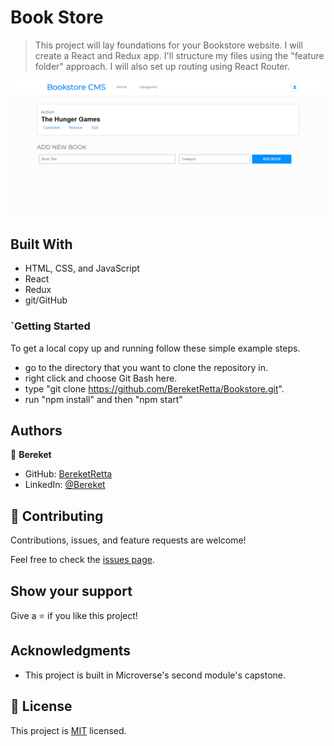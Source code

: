 # Book Store

> This project will lay foundations for your Bookstore website. I will create a React and Redux app. I'll structure my files using the "feature folder" approach. I will also set up routing using React Router.

![screenshot](./app_screenshot.png)

## Built With

- HTML, CSS, and JavaScript
- React
- Redux
- git/GitHub

<!-- ## Live Demo -->

### `Getting Started
To get a local copy up and running follow these simple example steps.

  - go to the directory that you want to clone the repository in.
  - right click and choose Git Bash here.
  - type "git clone https://github.com/BereketRetta/Bookstore.git".
  - run "npm install" and then "npm start"

## Authors

👤 **Bereket**

- GitHub: [BereketRetta](https://github.com/BereketRetta)
- LinkedIn: [@Bereket](https://www.linkedin.com/in/Bereket-Retta/)


## 🤝 Contributing

Contributions, issues, and feature requests are welcome!

Feel free to check the [issues page](../../issues/).

## Show your support

Give a ⭐️ if you like this project!

## Acknowledgments

- This project is built in Microverse's second module's capstone.

## 📝 License

This project is [MIT](./MIT.md) licensed.
